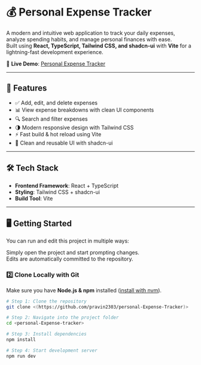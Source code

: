 # 💰 Personal Expense Tracker

A modern and intuitive web application to track your daily expenses, analyze spending habits, and manage personal finances with ease.  
Built using **React, TypeScript, Tailwind CSS, and shadcn-ui** with **Vite** for a lightning-fast development experience.  


🔗 **Live Demo**: [Personal Expense Tracker](https://personal-expense-tracker-umber.vercel.app)  

---

## 🚀 Features

- ✅ Add, edit, and delete expenses  
- 📊 View expense breakdowns with clean UI components  
- 🔍 Search and filter expenses  
- 🌗 Modern responsive design with Tailwind CSS  
- ⚡ Fast build & hot reload using Vite  
- 🎨 Clean and reusable UI with shadcn-ui  

---

## 🛠️ Tech Stack

- **Frontend Framework**: React + TypeScript  
- **Styling**: Tailwind CSS + shadcn-ui  
- **Build Tool**: Vite  

---

## 🖥️ Getting Started

You can run and edit this project in multiple ways:

Simply open the project and start prompting changes.  
Edits are automatically committed to the repository.

### 2️⃣ Clone Locally with Git

Make sure you have **Node.js & npm** installed ([install with nvm](https://github.com/nvm-sh/nvm#installing-and-updating)).

```sh
# Step 1: Clone the repository
git clone <(https://github.com/pravin2303/personal-Expense-Tracker)>

# Step 2: Navigate into the project folder
cd <personal-Expense-tracker>

# Step 3: Install dependencies
npm install

# Step 4: Start development server
npm run dev
